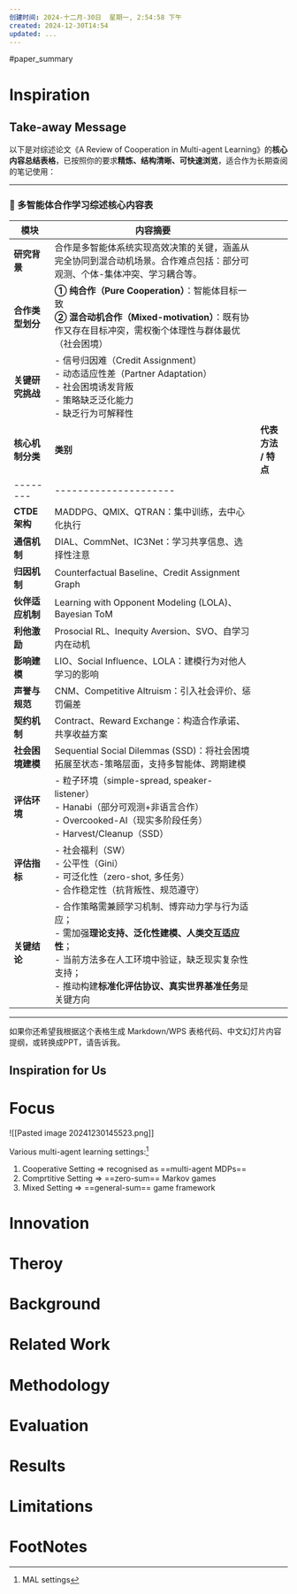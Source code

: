 ```yaml
---
创建时间: 2024-十二月-30日  星期一, 2:54:58 下午
created: 2024-12-30T14:54
updated: ...
---
```

#paper_summary 

# Inspiration


## Take-away Message

以下是对综述论文《A Review of Cooperation in Multi-agent Learning》的**核心内容总结表格**，已按照你的要求**精炼、结构清晰、可快速浏览**，适合作为长期查阅的笔记使用：

---

### 📘 多智能体合作学习综述核心内容表

| 模块          | 内容摘要                                                                                                                          |               |
| ----------- | ----------------------------------------------------------------------------------------------------------------------------- | ------------- |
| **研究背景**    | 合作是多智能体系统实现高效决策的关键，涵盖从完全协同到混合动机场景。合作难点包括：部分可观测、个体-集体冲突、学习耦合等。                                                                 |               |
| **合作类型划分**  | **① 纯合作（Pure Cooperation）**：智能体目标一致<br>**② 混合动机合作（Mixed-motivation）**：既有协作又存在目标冲突，需权衡个体理性与群体最优（社会困境）                          |               |
| **关键研究挑战**  | - 信号归因难（Credit Assignment）<br> - 动态适应性差（Partner Adaptation）<br> - 社会困境诱发背叛<br> - 策略缺乏泛化能力<br> - 缺乏行为可解释性                      |               |
| **核心机制分类**  | **类别**                                                                                                                        | **代表方法 / 特点** |
| --------    | ---------------------                                                                                                         |               |
| **CTDE 架构** | MADDPG、QMIX、QTRAN：集中训练，去中心化执行                                                                                                 |               |
| **通信机制**    | DIAL、CommNet、IC3Net：学习共享信息、选择性注意                                                                                              |               |
| **归因机制**    | Counterfactual Baseline、Credit Assignment Graph                                                                               |               |
| **伙伴适应机制**  | Learning with Opponent Modeling (LOLA)、Bayesian ToM                                                                           |               |
| **利他激励**    | Prosocial RL、Inequity Aversion、SVO、自学习内在动机                                                                                    |               |
| **影响建模**    | LIO、Social Influence、LOLA：建模行为对他人学习的影响                                                                                        |               |
| **声誉与规范**   | CNM、Competitive Altruism：引入社会评价、惩罚偏差                                                                                          |               |
| **契约机制**    | Contract、Reward Exchange：构造合作承诺、共享收益方案                                                                                        |               |
| **社会困境建模**  | Sequential Social Dilemmas (SSD)：将社会困境拓展至状态-策略层面，支持多智能体、跨期建模                                                                  |               |
| **评估环境**    | - 粒子环境（simple-spread, speaker-listener）<br> - Hanabi（部分可观测+非语言合作）<br> - Overcooked-AI（现实多阶段任务）<br> - Harvest/Cleanup（SSD）     |               |
| **评估指标**    | - 社会福利（SW）<br> - 公平性（Gini）<br> - 可泛化性（zero-shot, 多任务）<br> - 合作稳定性（抗背叛性、规范遵守）                                                  |               |
| **关键结论**    | - 合作策略需兼顾学习机制、博弈动力学与行为适应；<br> - 需加强**理论支持、泛化性建模、人类交互适应性**；<br> - 当前方法多在人工环境中验证，缺乏现实复杂性支持；<br> - 推动构建**标准化评估协议、真实世界基准任务**是关键方向 |               |

---

如果你还希望我根据这个表格生成 Markdown/WPS 表格代码、中文幻灯片内容提纲，或转换成PPT，请告诉我。


## Inspiration for Us





# Focus
![[Pasted image 20241230145523.png]]

Various multi-agent learning settings:[^1]
1. Cooperative Setting $\Longrightarrow$ recognised as ==multi-agent MDPs==
2. Comprtitive Setting $\Longrightarrow$ ==zero-sum== Markov games
3. Mixed Setting $\Longrightarrow$ ==general-sum== game framework 




# Innovation



# Theroy



# Background



# Related Work




# Methodology



# Evaluation



# Results



# Limitations


# FootNotes

[^1]: MAL settings